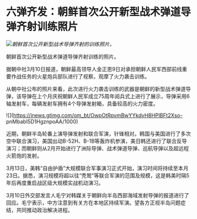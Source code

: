 # 六弹齐发：朝鲜首次公开新型战术弹道导弹齐射训练照片

![](https://inews.gtimg.com/om_bt/Om4c_tnXP6jIMpjHhr_LZhlzMg3A7nnA68mL60fFccymUAA/1000)_朝鲜首次公开新型战术导弹齐射的训练照片。_

朝鲜首次公开新型战术弹道导弹齐射训练的照片。

据朝中社3月10日报道，朝鲜最高领导人金正恩9日对承担朝鲜人民军西部前线重要作战任务的火星炮兵部队进行了视察，观摩了火力袭击训练。

从朝中社公布的照片来看，此次进行火力袭击训练的武器是朝鲜的新型战术弹道导弹，该导弹在上个月庆祝朝鲜人民军成立75周年阅兵式上进行了展示，导弹采用6轴发射车，每辆发射车拥有4个导弹发射箱，具备较高的火力密度。

![](https://inews.gtimg.com/om_bt/OwpOtRpvmBwYYkdvH8HPlBFt2Xso-
pnMbabI5D1HgznpoAA/1000)

近期，朝鲜半岛轮番上演导弹发射和联合军演，针锋相对。韩国与美国进行了多次空中联合演习，美国出动B-52H、B-1B等轰炸机参演，美日韩还进行了联合反导演习；而朝鲜则从2月开始进行了洲际导弹、战术弹道导弹、巡航导弹以及超远程火箭炮的发射。

3月13日，美韩“自由护盾”大规模联合军事演习正式开始，演习时间将持续至本月23日。据悉，演习规模将超以往“秃鹫”等联合军演的范围及规模，这是韩美时隔5年后再度重启战区级大规模实战机动演习。

3月10日外交部发言人毛宁对韩媒关于朝鲜向半岛西部海域发射导弹的报道进行了回应。毛宁表示，中方注意到有关方在本地区持续军演。望各方正视半岛问题症结，共同推动政治解决进程。

